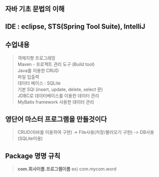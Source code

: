 ## 자바 기초 문법의 이해
## IDE : eclipse, STS(Spring Tool Suite), IntelliJ 
## 수업내용
> 객체지향 프로그래밍 <br>
> Maven - 프로젝트 관리 도구 (Build tool) <br>
> Java를 이용한 CRUD <br>
> 파일 입출력 <br>
> 데이터 베이스 : SQLite <br>
> 기본 SQl (insert, update, delete, select 문) <br>
> JDBC로 데이터베이스를 이용한 데이터 관리 <br>
> MyBatis framework 사용한 데이터 관리 <br>

## 영단어 마스터 프로그램을 만들것이다 <br>
> CRUD(자바를 이용하여 구현) -> File사용(저장/불러오기 구현) -> DB사용(SQLite이용) <br>

## Package 명명 규칙
> **com.회사이름.프로그램이름**
> ex) com.mycom.word
